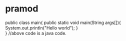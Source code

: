 # pramod
public class main{
           public static void main(String args[]){
               System.out.println("Hello world");
             }  
          }
          //above code is a java code.
